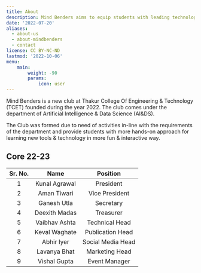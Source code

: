 ```yaml
---
title: About
description: Mind Benders aims to equip students with leading technologies in more hands-on approach.
date: '2022-07-20'
aliases:
  - about-us
  - about-mindbenders
  - contact
license: CC BY-NC-ND
lastmod: '2022-10-06'
menu:
    main: 
        weight: -90
        params:
            icon: user
---
```


Mind Benders is a new club at Thakur College Of Engineering & Technology (TCET) founded during the year 2022. The club comes under the department of Artificial Intelligence & Data Science (AI&DS).

The Club was formed due to need of activities in-line with the requirements of the department and provide students with more hands-on approach for learning new tools & technology in more fun & interactive way. 

## Core 22-23

| Sr. No. |      Name     |      Position     | 
|:-------:|:-------------:|:-----------------:|
|    1    | Kunal Agrawal | President         |
|    2    | Aman Tiwari   | Vice President    |
|    3    | Ganesh Utla   | Secretary         |
|    4    | Deexith Madas | Treasurer         |
|    5    | Vaibhav Ashta | Technical Head    |
|    6    | Keval Waghate | Publication Head  |
|    7    | Abhir Iyer    | Social Media Head |
|    8    | Lavanya Bhat  | Marketing Head    | 
|    9    | Vishal Gupta  | Event Manager     |

